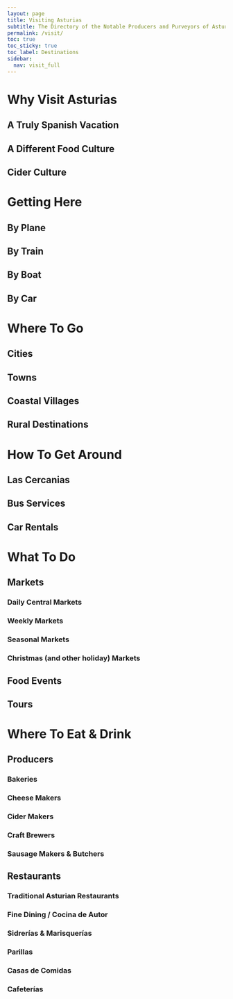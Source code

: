 ```yaml
---
layout: page
title: Visiting Asturias
subtitle: The Directory of the Notable Producers and Purveyors of Asturian Foodstuffs
permalink: /visit/
toc: true
toc_sticky: true
toc_label: Destinations
sidebar:
  nav: visit_full
---
```

# Why Visit Asturias
## A Truly Spanish Vacation
## A Different Food Culture
## Cider Culture
# Getting Here
## By Plane
## By Train
## By Boat 
## By Car
# Where To Go
## Cities
## Towns
## Coastal Villages
## Rural Destinations
# How To Get Around
## Las Cercanias
## Bus Services 
## Car Rentals
# What To Do
## Markets
### Daily Central Markets
### Weekly Markets
### Seasonal Markets
### Christmas (and other holiday) Markets
## Food Events
## Tours
# Where To Eat & Drink
## Producers
### Bakeries
### Cheese Makers
### Cider Makers
### Craft Brewers
### Sausage Makers & Butchers
## Restaurants
### Traditional Asturian Restaurants
### Fine Dining / Cocina de Autor
### Sidrerías & Marisquerías
### Parillas
### Casas de Comidas
### Cafeterías